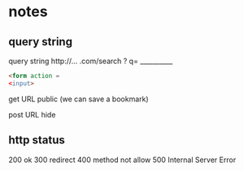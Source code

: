 # notes
## query string
query string http://... .com/search ? q= __________

``` html
<form action = 
<input>
```
get URL public (we can save a bookmark)

post URL hide


## http status

200 ok 
300 redirect
400 method not allow
500 Internal Server Error
